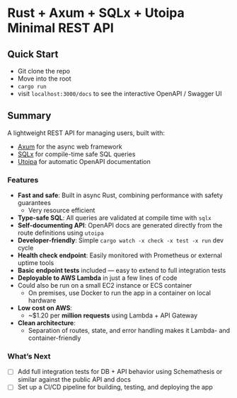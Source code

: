 # Rust + Axum + SQLx + Utoipa Minimal REST API

## Quick Start

- Git clone the repo
- Move into the root
- `cargo run`
- visit `localhost:3000/docs` to see the interactive OpenAPI / Swagger UI

## Summary

A lightweight REST API for managing users, built with:

- [Axum](https://github.com/tokio-rs/axum) for the async web framework
- [SQLx](https://github.com/launchbadge/sqlx) for compile-time safe SQL queries
- [Utoipa](utoipa.github.io) for automatic OpenAPI documentation

### Features

- **Fast and safe**: Built in async Rust, combining performance with safety guarantees
    - Very resource efficient
- **Type-safe SQL**: All queries are validated at compile time with `sqlx`
- **Self-documenting API**: OpenAPI docs are generated directly from the route definitions using `utoipa`
- **Developer-friendly**: Simple `cargo watch -x check -x test -x run` dev cycle
- **Health check endpoint**: Easily monitored with Prometheus or external uptime tools
- **Basic endpoint tests** included — easy to extend to full integration tests
- **Deployable to AWS Lambda** in just a few lines of code
- Could also be run on a small EC2 instance or ECS container
    - On premises, use Docker to run the app in a container on local hardware
- **Low cost on AWS**:
    - ~$1.20 per **million requests** using Lambda + API Gateway
- **Clean architecture**:
    - Separation of routes, state, and error handling makes it Lambda- and container-friendly

###  What’s Next

- [ ] Add full integration tests for DB + API behavior using Schemathesis or similar against the public API and docs
- [ ] Set up a CI/CD pipeline for building, testing, and deploying the app
